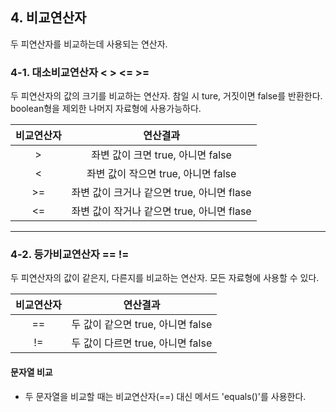 ## 4. 비교연산자 
두 피연산자를 비교하는데 사용되는 연산자.
### 4-1. 대소비교연산자 < > <= >= 
두 피연산자의 값의 크기를 비교하는 연산자.
참일 시 ture, 거짓이면 false를 반환한다. 
boolean형을 제외한 나머지 자료형에 사용가능하다. 

| 비교연산자 |             연산결과              |
|:-----:|:-----------------------------:|
|  \>   |   좌변 값이 크면 true, 아니면 false    |
|   <   |   좌변 값이 작으면 true, 아니면 false   |
|  \>=  | 좌변 값이 크거나 같으면 true, 아니면 flase |
|  <=   | 좌변 값이 작거나 같으면 true, 아니면 flase |
---
### 4-2. 등가비교연산자 == !=
두 피연산자의 값이 같은지, 다른지를 비교하는 연산자. 
모든 자료형에 사용할 수 있다. 

| 비교연산자 |           연산결과           |
|:-----:|:------------------------:|
|  ==   | 두 값이 같으면 true, 아니면 false |
|  !=   | 두 값이 다르면 true, 아니면 false |

#### 문자열 비교
* 두 문자열을 비교할 때는 비교연산자(==) 대신 메서드 'equals()'를 사용한다.








